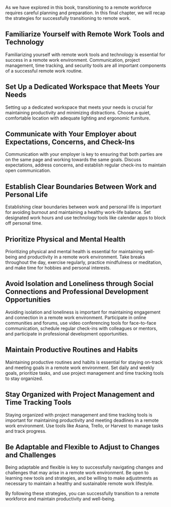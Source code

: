 
As we have explored in this book, transitioning to a remote workforce requires careful planning and preparation. In this final chapter, we will recap the strategies for successfully transitioning to remote work.

Familiarize Yourself with Remote Work Tools and Technology
----------------------------------------------------------

Familiarizing yourself with remote work tools and technology is essential for success in a remote work environment. Communication, project management, time tracking, and security tools are all important components of a successful remote work routine.

Set Up a Dedicated Workspace that Meets Your Needs
--------------------------------------------------

Setting up a dedicated workspace that meets your needs is crucial for maintaining productivity and minimizing distractions. Choose a quiet, comfortable location with adequate lighting and ergonomic furniture.

Communicate with Your Employer about Expectations, Concerns, and Check-Ins
--------------------------------------------------------------------------

Communication with your employer is key to ensuring that both parties are on the same page and working towards the same goals. Discuss expectations, address concerns, and establish regular check-ins to maintain open communication.

Establish Clear Boundaries Between Work and Personal Life
---------------------------------------------------------

Establishing clear boundaries between work and personal life is important for avoiding burnout and maintaining a healthy work-life balance. Set designated work hours and use technology tools like calendar apps to block off personal time.

Prioritize Physical and Mental Health
-------------------------------------

Prioritizing physical and mental health is essential for maintaining well-being and productivity in a remote work environment. Take breaks throughout the day, exercise regularly, practice mindfulness or meditation, and make time for hobbies and personal interests.

Avoid Isolation and Loneliness through Social Connections and Professional Development Opportunities
----------------------------------------------------------------------------------------------------

Avoiding isolation and loneliness is important for maintaining engagement and connection in a remote work environment. Participate in online communities and forums, use video conferencing tools for face-to-face communication, schedule regular check-ins with colleagues or mentors, and participate in professional development opportunities.

Maintain Productive Routines and Habits
---------------------------------------

Maintaining productive routines and habits is essential for staying on-track and meeting goals in a remote work environment. Set daily and weekly goals, prioritize tasks, and use project management and time tracking tools to stay organized.

Stay Organized with Project Management and Time Tracking Tools
--------------------------------------------------------------

Staying organized with project management and time tracking tools is important for maintaining productivity and meeting deadlines in a remote work environment. Use tools like Asana, Trello, or Harvest to manage tasks and track progress.

Be Adaptable and Flexible to Adjust to Changes and Challenges
-------------------------------------------------------------

Being adaptable and flexible is key to successfully navigating changes and challenges that may arise in a remote work environment. Be open to learning new tools and strategies, and be willing to make adjustments as necessary to maintain a healthy and sustainable remote work lifestyle.

By following these strategies, you can successfully transition to a remote workforce and maintain productivity and well-being.
